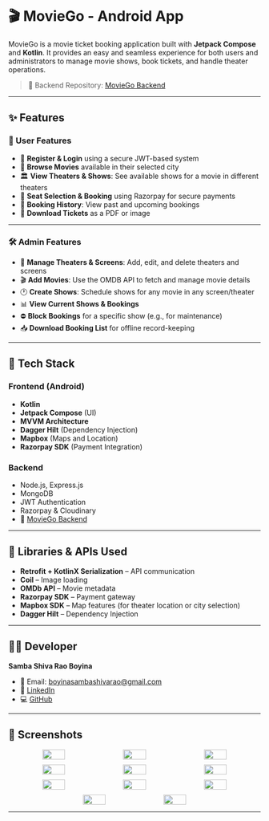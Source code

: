# 🎬 MovieGo - Android App

MovieGo is a movie ticket booking application built with **Jetpack Compose** and **Kotlin**. It provides an easy and seamless experience for both users and administrators to manage movie shows, book tickets, and handle theater operations.

> 🔗 Backend Repository: [MovieGo Backend](https://github.com/Sambashivarao-Boyina/MovieGo_Backend)

---

## ✨ Features

### 👤 User Features

- 🔐 **Register & Login** using a secure JWT-based system
- 🎥 **Browse Movies** available in their selected city
- 🏛️ **View Theaters & Shows**: See available shows for a movie in different theaters
- 🎫 **Seat Selection & Booking** using Razorpay for secure payments
- 📂 **Booking History**: View past and upcoming bookings
- 📄 **Download Tickets** as a PDF or image

---

### 🛠️ Admin Features

- 🏢 **Manage Theaters & Screens**: Add, edit, and delete theaters and screens
- 🎬 **Add Movies**: Use the OMDB API to fetch and manage movie details
- 🕐 **Create Shows**: Schedule shows for any movie in any screen/theater
- 📊 **View Current Shows & Bookings**
- ⛔ **Block Bookings** for a specific show (e.g., for maintenance)
- 📥 **Download Booking List** for offline record-keeping

---

## 🧱 Tech Stack

### Frontend (Android)

- **Kotlin**
- **Jetpack Compose** (UI)
- **MVVM Architecture**
- **Dagger Hilt** (Dependency Injection)
- **Mapbox** (Maps and Location)
- **Razorpay SDK** (Payment Integration)

### Backend

- Node.js, Express.js
- MongoDB
- JWT Authentication
- Razorpay & Cloudinary
- 📎 [MovieGo Backend](https://github.com/Sambashivarao-Boyina/MovieGo_Backend)

---

## 🧪 Libraries & APIs Used

- **Retrofit + KotlinX Serialization** – API communication
- **Coil** – Image loading
- **OMDb API** – Movie metadata
- **Razorpay SDK** – Payment gateway
- **Mapbox SDK** – Map features (for theater location or city selection)
- **Dagger Hilt** – Dependency Injection

---

## 🧑‍💻 Developer

**Samba Shiva Rao Boyina**

- 📧 Email: boyinasambashivarao@gmail.com  
- 🔗 [LinkedIn](http://www.linkedin.com/in/sambashivarao-boyina)  
- 💻 [GitHub](https://github.com/Sambashivarao-Boyina)

---

## 📱 Screenshots

<div align="center" style="display: flex; flex-wrap: wrap; justify-content: center; gap: 10px;">

  <img src="https://github.com/user-attachments/assets/7aaf2ce2-c741-47c2-81fb-b94e991ed973" style="width: 30%; max-width: 250px;" />
  <img src="https://github.com/user-attachments/assets/53191079-efde-418a-bd56-0d25097f631a" style="width: 30%; max-width: 250px;" />
  <img src="https://github.com/user-attachments/assets/139f9d42-5892-4e4e-89fe-ee59685322fc" style="width: 30%; max-width: 250px;" />
  <img src="https://github.com/user-attachments/assets/ab679e14-0f99-4d3f-aadc-142b11e91fd0" style="width: 30%; max-width: 250px;" />
  <img src="https://github.com/user-attachments/assets/00c95f32-7f19-44d2-9539-ac83baa66fc2" style="width: 30%; max-width: 250px;" />
  <img src="https://github.com/user-attachments/assets/d69156da-2eed-4211-99c1-51bd7b645119" style="width: 30%; max-width: 250px;" />
  <img src="https://github.com/user-attachments/assets/54d01b9f-15a5-4462-bdb3-3cb305a27f40" style="width: 30%; max-width: 250px;" />
  <img src="https://github.com/user-attachments/assets/f0720b9b-090e-4948-bc3e-1985dab16226" style="width: 30%; max-width: 250px;" />
  <img src="https://github.com/user-attachments/assets/a88ff9f3-5241-4a6c-a6b7-7a125fd6cc5a" style="width: 30%; max-width: 250px;" />
  <img src="https://github.com/user-attachments/assets/8d2b6f0a-4311-485a-af3a-94398625d099" style="width: 30%; max-width: 250px;" />
  <img src="https://github.com/user-attachments/assets/798622f8-a007-4762-9eab-65555d2661d6" style="width: 30%; max-width: 250px;" />

</div>



---

